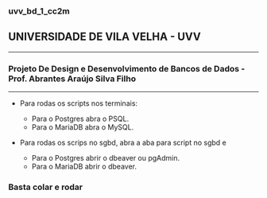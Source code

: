 ### uvv_bd_1_cc2m
## UNIVERSIDADE DE VILA VELHA - UVV
---
### **Projeto De Design e Desenvolvimento de Bancos de Dados** - Prof. Abrantes Araújo Silva Filho 
---

- Para rodas os scripts nos terminais:
    - Para o Postgres abra o PSQL.
    - Para o MariaDB abra o MySQL.
     
- Para rodas os scrips no sgbd, abra a aba para script no sgbd e 
    - Para o Postgres abrir o dbeaver ou pgAdmin.
    - Para o MariaDB abrir o dbeaver.


### Basta colar e rodar